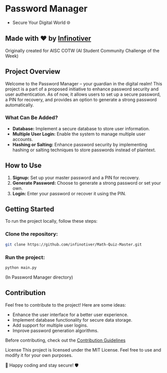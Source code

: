 # Password Manager 
- Secure Your Digital World 🌐
## Made with ❤️ by [Infinotiver](https://github.com/infinotiver)

Originally created for AISC COTW (AI Student Community Challenge of the Week)

## Project Overview

Welcome to the Password Manager – your guardian in the digital realm! This project is a part of a proposed initiative to enhance password security and user authentication. As of now, it allows users to set up a secure password, a PIN for recovery, and provides an option to generate a strong password automatically.

### What Can Be Added?

- **Database:** Implement a secure database to store user information.
- **Multiple User Login:** Enable the system to manage multiple user accounts.
- **Hashing or Salting:** Enhance password security by implementing hashing or salting techniques to store passwords instead of plaintext.

## How to Use

1. **Signup:** Set up your master password and a PIN for recovery.
2. **Generate Password:** Choose to generate a strong password or set your own.
3. **Login:** Enter your password or recover it using the PIN.

## Getting Started

To run the project locally, follow these steps:

### Clone the repository:
   ```bash
   git clone https://github.com/infinotiver/Math-Quiz-Master.git
   ```
### Run the project:
```bash
python main.py 
```
(In Password Manager directory)
## Contribution
Feel free to contribute to the project! Here are some ideas:

- Enhance the user interface for a better user experience.
- Implement database functionality for secure data storage.
- Add support for multiple user logins.
- Improve password generation algorithms.

Before contributing, check out the [Contribution Guidelines](https://github.com/infinotiver/Py-Invent/blob/master/CONTRIBUTING.md)

License
This project is licensed under the MIT License. Feel free to use and modify it for your own purposes.

🚀 Happy coding and stay secure! 🛡️
